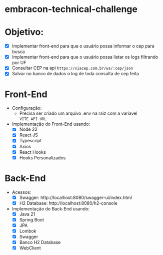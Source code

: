 # embracon-technical-challenge

# Objetivo:
- [X] Implementar front-end para que o usuário possa informar o cep para busca
- [X] Implementar front-end para que o usuário possa listar os logs filtrando por UF
- [X] Consultar CEP na api `https://viacep.com.br/ws/:cep/json`
- [X] Salvar no banco de dados o log de toda consulta de cep feita

# Front-End
- Configuração:
  - Precisa ser criado um arquivo .env na raiz com a variavel `VITE_API_URL`
- Implementação do Front-End usando:
  - [X] Node 22
  - [X] React JS
  - [X] Typescript
  - [X] Axios
  - [X] React Hooks
  - [X] Hooks Personalizados

# Back-End
- Acessos:
  - [X] Swagger: http://localhost:8080/swagger-ui/index.html
  - [x] H2 Database: http://localhost:8080/h2-console
- Implementação do Back-End usando:
  - [X] Java 21
  - [X] Spring Boot
  - [X] JPA
  - [X] Lombok
  - [X] Swagger
  - [X] Banco H2 Database
  - [X] WebClient
